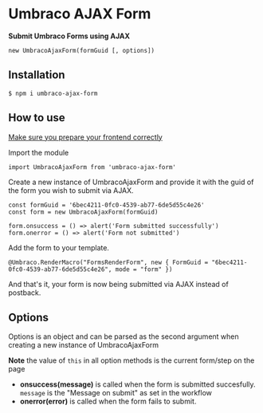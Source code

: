 # Umbraco AJAX Form

**Submit Umbraco Forms using AJAX**

`new UmbracoAjaxForm(formGuid [, options])`

## Installation

`$ npm i umbraco-ajax-form`

## How to use

[Make sure you prepare your frontend correctly](https://our.umbraco.org/documentation/Add-ons/umbracoforms/developer/Prepping-Frontend/)

Import the module
```
import UmbracoAjaxForm from 'umbraco-ajax-form'
```

Create a new instance of UmbracoAjaxForm and provide it with the guid of the form you wish to submit via AJAX.
```
const formGuid = '6bec4211-0fc0-4539-ab77-6de5d55c4e26'
const form = new UmbracoAjaxForm(formGuid)

form.onsuccess = () => alert('Form submitted successfully')
form.onerror = () => alert('Form not submitted')
```

Add the form to your template.

```
@Umbraco.RenderMacro("FormsRenderForm", new { FormGuid = "6bec4211-0fc0-4539-ab77-6de5d55c4e26", mode = "form" })
```

And that's it, your form is now being submitted via AJAX instead of postback.

## Options

Options is an object and can be parsed as the second argument when creating a new instance of UmbracoAjaxForm

**Note** the value of `this` in all option methods is the current form/step on the page

* **onsuccess(message)** is called when the form is submitted succesfully. `message` is the "Message on submit" as set in the workflow
* **onerror(error)** is called when the form fails to submit.
